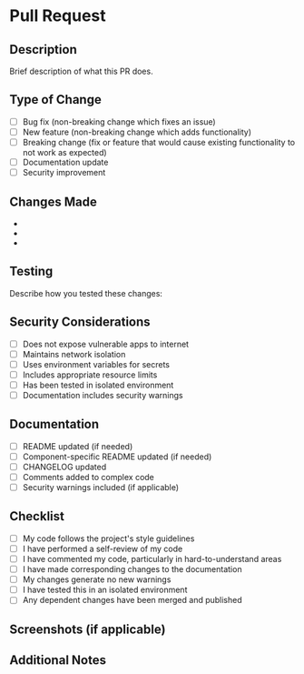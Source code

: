# Pull Request

## Description
Brief description of what this PR does.

## Type of Change
- [ ] Bug fix (non-breaking change which fixes an issue)
- [ ] New feature (non-breaking change which adds functionality)
- [ ] Breaking change (fix or feature that would cause existing functionality to not work as expected)
- [ ] Documentation update
- [ ] Security improvement

## Changes Made
- 
- 
- 

## Testing
Describe how you tested these changes:

## Security Considerations
- [ ] Does not expose vulnerable apps to internet
- [ ] Maintains network isolation
- [ ] Uses environment variables for secrets
- [ ] Includes appropriate resource limits
- [ ] Has been tested in isolated environment
- [ ] Documentation includes security warnings

## Documentation
- [ ] README updated (if needed)
- [ ] Component-specific README updated (if needed)
- [ ] CHANGELOG updated
- [ ] Comments added to complex code
- [ ] Security warnings included (if applicable)

## Checklist
- [ ] My code follows the project's style guidelines
- [ ] I have performed a self-review of my code
- [ ] I have commented my code, particularly in hard-to-understand areas
- [ ] I have made corresponding changes to the documentation
- [ ] My changes generate no new warnings
- [ ] I have tested this in an isolated environment
- [ ] Any dependent changes have been merged and published

## Screenshots (if applicable)

## Additional Notes

